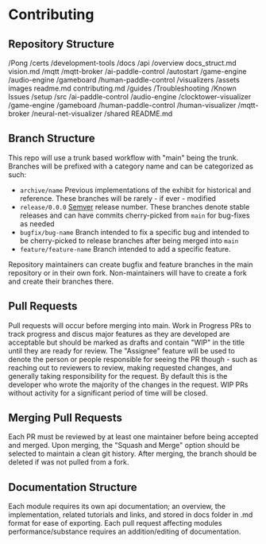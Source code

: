 # Contributing

## Repository Structure
/Pong
    /certs
    /development-tools
    /docs
         /api
            /overview
                docs_struct.md
                vision.md
            /mqtt
                /mqtt-broker
            /ai-paddle-control
            /autostart
            /game-engine
            /audio-engine
            /gameboard
            /human-paddle-control
            /visualizers
        /assets
           images
        readme.md
        contributing.md
        /guides
        /Troubleshooting
            /Known Issues
    /setup
    /src
        /ai-paddle-control
        /audio-engine
        /clocktower-visualizer
        /game-engine
        /gameboard
        /human-paddle-control
        /human-visualizer
        /mqtt-broker
        /neural-net-visualizer
        /shared
    README.md

## Branch Structure
This repo will use a trunk based workflow with "main" being the trunk.
Branches will be prefixed with a category name and can be categorized as such:

- `archive/name` Previous implementations of the exhibit for historical and reference. These branches will be rarely - if ever - modified
- `release/0.0.0` [Semver](https://semver.org/) release number. These branches denote stable releases and can have commits cherry-picked from `main` for bug-fixes as needed
- `bugfix/bug-name` Branch intended to fix a specific bug and intended to be cherry-picked to release branches after being merged into `main`
- `feature/feature-name` Branch intended to add a specific feature.

Repository maintainers can create bugfix and feature branches in the main repository or in their own fork.
Non-maintainers will have to create a fork and create their branches there.

## Pull Requests
Pull requests will occur before merging into main.
Work in Progress PRs to track progress and discus major features as they are developed are acceptable but should be marked as drafts and contain "WIP" in the title until they are ready for review.
The "Assignee" feature will be used to denote the person or people responsible for seeing the PR though - such as reaching out to reviewers to review, making requested changes, and generally taking responsibility for the request.
By default this is the developer who wrote the majority of the changes in the request.
WIP PRs without activity for a significant period of time will be closed. 

## Merging Pull Requests
Each PR must be reviewed by at least one maintainer before being accepted and merged.
Upon merging, the "Squash and Merge" option should be selected to maintain a clean git history.
After merging, the branch should be deleted if was not pulled from a fork.

## Documentation Structure
Each module requires its own api documentation; an overview, the implementation, related tutorials and links, and stored in docs folder in .md format for ease of exporting.
Each pull request affecting modules performance/substance requires an addition/editing of documentation.